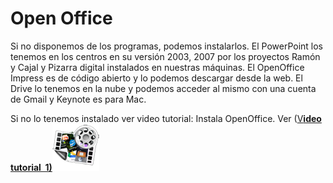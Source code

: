# Open Office

Si no disponemos de los programas, podemos instalarlos. El PowerPoint los tenemos en los centros en su versión 2003, 2007 por los proyectos Ramón y Cajal y Pizarra digital instalados en nuestras máquinas. El OpenOffice Impress es de código abierto y lo podemos descargar desde la web. El Drive lo tenemos en la nube y podemos acceder al mismo con una cuenta de Gmail y Keynote es para Mac.


Si no lo tenemos instalado ver video tutorial: Instala OpenOffice. Ver ([V**ideo tutorial  1)**![Ver Video tutorial](img/videotutorial1.png "Instala OpenOffice")](http://aularagon.catedu.es/materialesaularagon2013/presentaciones/instalaropenOffice.mp4) 



